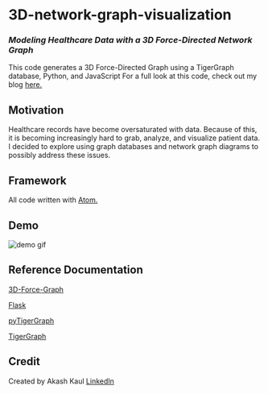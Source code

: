 # 3D-network-graph-visualization

### *Modeling Healthcare Data with a 3D Force-Directed Network Graph*
This code generates a 3D Force-Directed Graph using a TigerGraph database, Python, and JavaScript
For a full look at this code, check out my blog [here.]()

## Motivation
Healthcare records have become oversaturated with data. Because of this, it is becoming increasingly hard to grab, analyze, and visualize patient data. I decided to explore using graph databases and network graph diagrams to possibly address these issues.

## Framework
All code written with [Atom.](https://atom.io/)

## Demo
![demo gif](https://user-images.githubusercontent.com/46678528/85815160-55da4280-b72d-11ea-837c-267651eedf39.gif)

## Reference Documentation
[3D-Force-Graph](https://github.com/vasturiano/3d-force-graph)

[Flask](https://flask.palletsprojects.com/en/1.1.x/)

[pyTigerGraph](https://parkererickson.github.io/pyTigerGraph/)

[TigerGraph](https://docs.tigergraph.com/)

## Credit
Created by Akash Kaul
[LinkedIn](https://www.linkedin.com/in/akash-kaul-6a8063194/)
